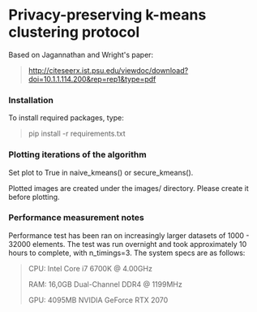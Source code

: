 # Privacy-preserving k-means clustering protocol
Based on Jagannathan and Wright's paper:
> http://citeseerx.ist.psu.edu/viewdoc/download?doi=10.1.1.114.200&rep=rep1&type=pdf

### Installation
To install required packages, type:

> pip install -r requirements.txt

### Plotting iterations of the algorithm
Set plot to True in naive_kmeans() or secure_kmeans().

Plotted images are created under the images/ directory. 
Please create it before plotting.

### Performance measurement notes
Performance test has been ran on increasingly larger datasets
of 1000 - 32000 elements. The test was run overnight and took
approximately 10 hours to complete, with n_timings=3.
The system specs are as follows:
> CPU: Intel Core i7 6700K @ 4.00GHz
> 
> RAM: 16,0GB Dual-Channel DDR4 @ 1199MHz
> 
> GPU: 4095MB NVIDIA GeForce RTX 2070